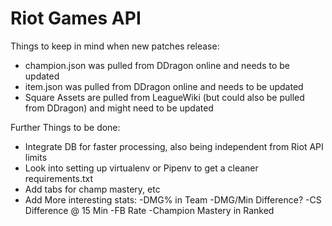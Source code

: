 # Riot Games API

Things to keep in mind when new patches release:

* champion.json was pulled from DDragon online and needs to be updated
* item.json was pulled from DDragon online and needs to be updated
* Square Assets are pulled from LeagueWiki (but could also be pulled from DDragon) and might need to be updated


Further Things to be done:

* Integrate DB for faster processing, also being independent from Riot API limits
* Look into setting up virtualenv or Pipenv to get a cleaner requirements.txt
* Add tabs for champ mastery, etc
* Add More interesting stats: 
	-DMG% in Team
	-DMG/Min Difference?
	-CS Difference @ 15 Min
	-FB Rate
    -Champion Mastery in Ranked
    
    
    
    
